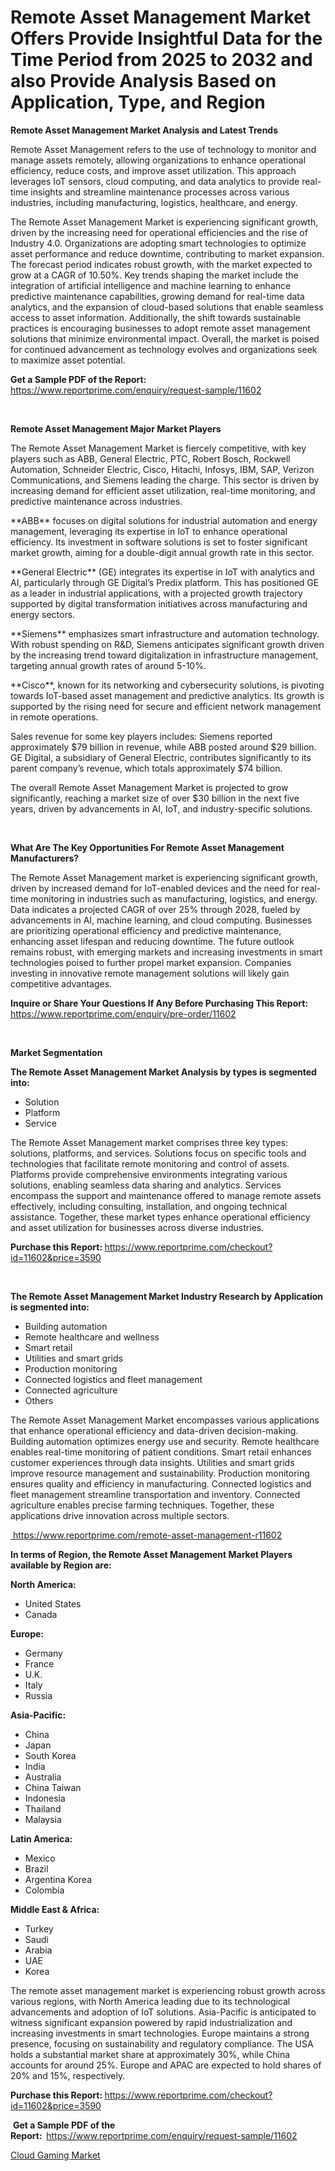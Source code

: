 <p><h1>Remote Asset Management Market Offers Provide Insightful Data for the Time Period from 2025 to 2032 and also Provide Analysis Based on Application, Type, and Region</h1></p><p><strong>Remote Asset Management Market Analysis and Latest Trends</strong></p>
<p><p>Remote Asset Management refers to the use of technology to monitor and manage assets remotely, allowing organizations to enhance operational efficiency, reduce costs, and improve asset utilization. This approach leverages IoT sensors, cloud computing, and data analytics to provide real-time insights and streamline maintenance processes across various industries, including manufacturing, logistics, healthcare, and energy.</p><p>The Remote Asset Management Market is experiencing significant growth, driven by the increasing need for operational efficiencies and the rise of Industry 4.0. Organizations are adopting smart technologies to optimize asset performance and reduce downtime, contributing to market expansion. The forecast period indicates robust growth, with the market expected to grow at a CAGR of 10.50%. Key trends shaping the market include the integration of artificial intelligence and machine learning to enhance predictive maintenance capabilities, growing demand for real-time data analytics, and the expansion of cloud-based solutions that enable seamless access to asset information. Additionally, the shift towards sustainable practices is encouraging businesses to adopt remote asset management solutions that minimize environmental impact. Overall, the market is poised for continued advancement as technology evolves and organizations seek to maximize asset potential.</p></p>
<p><strong>Get a Sample PDF of the Report:&nbsp;</strong> <a href="https://www.reportprime.com/enquiry/request-sample/11602?utm_campaign=3267&utm_medium=2&utm_source=Github&utm_content=ia&utm_term=21032025&utm_id=remote-asset-management">https://www.reportprime.com/enquiry/request-sample/11602</a></p>
<p>&nbsp;</p>
<p><strong>Remote Asset Management Major Market Players</strong></p>
<p><p>The Remote Asset Management Market is fiercely competitive, with key players such as ABB, General Electric, PTC, Robert Bosch, Rockwell Automation, Schneider Electric, Cisco, Hitachi, Infosys, IBM, SAP, Verizon Communications, and Siemens leading the charge. This sector is driven by increasing demand for efficient asset utilization, real-time monitoring, and predictive maintenance across industries.</p><p>**ABB** focuses on digital solutions for industrial automation and energy management, leveraging its expertise in IoT to enhance operational efficiency. Its investment in software solutions is set to foster significant market growth, aiming for a double-digit annual growth rate in this sector.</p><p>**General Electric** (GE) integrates its expertise in IoT with analytics and AI, particularly through GE Digital’s Predix platform. This has positioned GE as a leader in industrial applications, with a projected growth trajectory supported by digital transformation initiatives across manufacturing and energy sectors.</p><p>**Siemens** emphasizes smart infrastructure and automation technology. With robust spending on R&D, Siemens anticipates significant growth driven by the increasing trend toward digitalization in infrastructure management, targeting annual growth rates of around 5-10%.</p><p>**Cisco**, known for its networking and cybersecurity solutions, is pivoting towards IoT-based asset management and predictive analytics. Its growth is supported by the rising need for secure and efficient network management in remote operations.</p><p>Sales revenue for some key players includes: Siemens reported approximately $79 billion in revenue, while ABB posted around $29 billion. GE Digital, a subsidiary of General Electric, contributes significantly to its parent company’s revenue, which totals approximately $74 billion.</p><p>The overall Remote Asset Management Market is projected to grow significantly, reaching a market size of over $30 billion in the next five years, driven by advancements in AI, IoT, and industry-specific solutions.</p></p>
<p>&nbsp;</p>
<p><strong>What Are The Key Opportunities For Remote Asset Management Manufacturers?</strong></p>
<p><p>The Remote Asset Management market is experiencing significant growth, driven by increased demand for IoT-enabled devices and the need for real-time monitoring in industries such as manufacturing, logistics, and energy. Data indicates a projected CAGR of over 25% through 2028, fueled by advancements in AI, machine learning, and cloud computing. Businesses are prioritizing operational efficiency and predictive maintenance, enhancing asset lifespan and reducing downtime. The future outlook remains robust, with emerging markets and increasing investments in smart technologies poised to further propel market expansion. Companies investing in innovative remote management solutions will likely gain competitive advantages.</p></p>
<p><strong>Inquire or Share Your Questions If Any Before Purchasing This Report:</strong> <a href="https://www.reportprime.com/enquiry/pre-order/11602?utm_campaign=3267&utm_medium=2&utm_source=Github&utm_content=ia&utm_term=21032025&utm_id=remote-asset-management">https://www.reportprime.com/enquiry/pre-order/11602</a></p>
<p>&nbsp;</p>
<p><strong>Market Segmentation</strong></p>
<p><strong>The Remote Asset Management Market Analysis by types is segmented into:</strong></p>
<p><ul><li>Solution</li><li>Platform</li><li>Service</li></ul></p>
<p><p>The Remote Asset Management market comprises three key types: solutions, platforms, and services. Solutions focus on specific tools and technologies that facilitate remote monitoring and control of assets. Platforms provide comprehensive environments integrating various solutions, enabling seamless data sharing and analytics. Services encompass the support and maintenance offered to manage remote assets effectively, including consulting, installation, and ongoing technical assistance. Together, these market types enhance operational efficiency and asset utilization for businesses across diverse industries.</p></p>
<p><strong>Purchase this Report:&nbsp;</strong><a href="https://www.reportprime.com/checkout?id=11602&price=3590&utm_campaign=3267&utm_medium=2&utm_source=Github&utm_content=ia&utm_term=21032025&utm_id=remote-asset-management">https://www.reportprime.com/checkout?id=11602&price=3590</a></p>
<p>&nbsp;</p>
<p><strong>The Remote Asset Management Market Industry Research by Application is segmented into:</strong></p>
<p><ul><li>Building automation</li><li>Remote healthcare and wellness</li><li>Smart retail</li><li>Utilities and smart grids</li><li>Production monitoring</li><li>Connected logistics and fleet management</li><li>Connected agriculture</li><li>Others</li></ul></p>
<p><p>The Remote Asset Management Market encompasses various applications that enhance operational efficiency and data-driven decision-making. Building automation optimizes energy use and security. Remote healthcare enables real-time monitoring of patient conditions. Smart retail enhances customer experiences through data insights. Utilities and smart grids improve resource management and sustainability. Production monitoring ensures quality and efficiency in manufacturing. Connected logistics and fleet management streamline transportation and inventory. Connected agriculture enables precise farming techniques. Together, these applications drive innovation across multiple sectors.</p></p>
<p><a href="https://www.reportprime.com/remote-asset-management-r11602?utm_campaign=3267&utm_medium=2&utm_source=Github&utm_content=ia&utm_term=21032025&utm_id=remote-asset-management">&nbsp;https://www.reportprime.com/remote-asset-management-r11602</a></p>
<p><strong>In terms of Region, the Remote Asset Management Market Players available by Region are:</strong></p>
<p>
    <p> <strong> North America: </strong>
        <ul>
            <li>United States</li>
            <li>Canada</li>
        </ul>
        </p> 
    <p> <strong> Europe: </strong>
        <ul>
            <li>Germany</li>
            <li>France</li>
            <li>U.K.</li>
            <li>Italy</li>
            <li>Russia</li>
        </ul>
        </p> 
    <p> <strong> Asia-Pacific: </strong>
        <ul>
            <li>China</li>
            <li>Japan</li>
            <li>South Korea</li>
            <li>India</li>
            <li>Australia</li>
            <li>China Taiwan</li>
            <li>Indonesia</li>
            <li>Thailand</li>
            <li>Malaysia</li>
        </ul>
        </p> 
    <p> <strong> Latin America: </strong>
        <ul>
            <li>Mexico</li>
            <li>Brazil</li>
            <li>Argentina Korea</li>
            <li>Colombia</li>
        </ul>
        </p> 
    <p> <strong> Middle East & Africa: </strong>
        <ul>
            <li>Turkey</li>
            <li>Saudi</li>
            <li>Arabia</li>
            <li>UAE</li>
            <li>Korea</li>
        </ul>
    </p>
    </p>
<p><p>The remote asset management market is experiencing robust growth across various regions, with North America leading due to its technological advancements and adoption of IoT solutions. Asia-Pacific is anticipated to witness significant expansion powered by rapid industrialization and increasing investments in smart technologies. Europe maintains a strong presence, focusing on sustainability and regulatory compliance. The USA holds a substantial market share at approximately 30%, while China accounts for around 25%. Europe and APAC are expected to hold shares of 20% and 15%, respectively.</p></p>
<p><strong>Purchase this Report: </strong><a href="https://www.reportprime.com/checkout?id=11602&price=3590&utm_campaign=3267&utm_medium=2&utm_source=Github&utm_content=ia&utm_term=21032025&utm_id=remote-asset-management">https://www.reportprime.com/checkout?id=11602&price=3590</a></p>
<p>&nbsp;<strong>Get a Sample PDF of the Report:&nbsp;&nbsp;</strong><a href="https://www.reportprime.com/enquiry/request-sample/11602?utm_campaign=3267&utm_medium=2&utm_source=Github&utm_content=ia&utm_term=21032025&utm_id=remote-asset-management">https://www.reportprime.com/enquiry/request-sample/11602</a></p>
<p><strong></strong></p>
<p><p><a href="https://github.com/duscarajlha/Market-Research-Report-List-1/blob/main/cloud-gaming-market.md?utm_campaign=3267&utm_medium=2&utm_source=Github&utm_content=ia&utm_term=21032025&utm_id=remote-asset-management">Cloud Gaming Market</a></p></p>